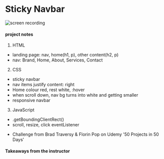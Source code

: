 # Sticky Navbar

![screen recording](https://media.giphy.com/media/lmUK5opkS6gKaL8RsS/giphy.gif)

#### project notes

1. HTML
- landing page: nav, home(h1, p), other content(h2, p)
- nav: Brand, Home, About, Services, Contact

2. CSS
- sticky navbar
- nav items justify content: right
- Home colour red, rest white, :hover
- when scroll down, nav bg turns into white and getting smaller
- responsive navbar

3. JavaScript
- .getBoundingClientRect()
- scroll, resize, click eventListener

+ Challenge from Brad Traversy & Florin Pop on Udemy '50 Projects in 50 Days'

#### Takeaways from the instructor
